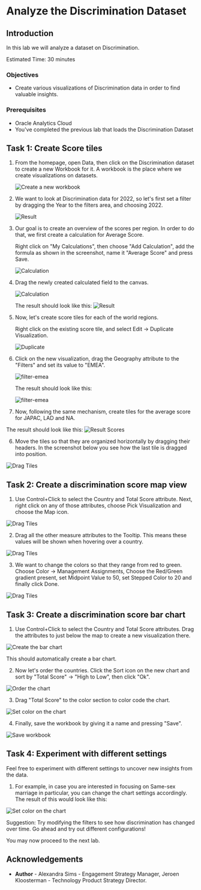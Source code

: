 # Analyze the Discrimination Dataset

<!--![Banner](images/banner.png)-->

## Introduction

In this lab we will analyze a dataset on Discrimination.

Estimated Time: 30 minutes

### Objectives
- Create various visualizations of Discrimination data in order to find valuable insights.

### Prerequisites
- Oracle Analytics Cloud
- You've completed the previous lab that loads the Discrimination Dataset

## Task 1: Create Score tiles

1. From the homepage, open Data, then click on the Discrimination dataset to create a new Workbook for it. A workbook is the place where we create visualizations on datasets.

    ![Create a new workbook](images/open-discrimination.png)

2. We want to look at Discrimination data for 2022, so let's first set a filter by dragging the Year to the filters area, and choosing 2022.

   ![Result](images/set-filter.png)

3. Our goal is to create an overview of the scores per region. In order to do that, we first create a calculation for Average Score.

   Right click on "My Calculations", then choose "Add Calculation", add the formula as shown in the screenshot, name it "Average Score" and press Save.

   ![Calculation](images/calculation.png)

4. Drag the newly created calculated field to the canvas.

   ![Calculation](images/drag-avg-score.png)

   The result should look like this:
   ![Result](images/result-score.png)

3. Now, let's create score tiles for each of the world regions. 

   Right click on the existing score tile, and select Edit -> Duplicate Visualization.

   ![Duplicate](images/duplicate.png)

4. Click on the new visualization, drag the Geography attribute to the "Filters" and set its value to "EMEA".

   ![filter-emea](images/filter-emea.png)

   The result should look like this:

   ![filter-emea](images/result-emea.png)

5. Now, following the same mechanism, create tiles for the average score for JAPAC, LAD and NA.

  The result should look like this:
  ![Result Scores](images/result-scores.png)

6. Move the tiles so that they are organized horizontally by dragging their headers. In the screenshot below you see how the last tile is dragged into position.

  ![Drag Tiles](images/drag-tiles2.png)

## Task 2: Create a discrimination score map view

1. Use Control+Click to select the Country and Total Score attribute. Next, right click on any of those attributes, choose Pick Visualization and choose the Map icon.

  ![Drag Tiles](images/create-map.png)

2. Drag all the other measure attributes to the Tooltip. This means these values will be shown when hovering over a country.

  ![Drag Tiles](images/drag-to-tooltip.png)

3. We want to change the colors so that they range from red to green. Choose Color -> Management Assignments, Choose the Red/Green gradient present, set Midpoint Value to 50, set Stepped Color to 20 and finally click Done.

  ![Drag Tiles](images/choose-colors.png)

## Task 3: Create a discrimination score bar chart

1. Use Control+Click to select the Country and Total Score attributes. Drag the attributes to just below the map to create a new visualization there.

  ![Create the bar chart](images/create-vis.png)

  This should automatically create a bar chart.

2. Now let's order the countries. Click the Sort icon on the new chart and sort by "Total Score" -> "High to Low", then click "Ok".

  ![Order the chart](images/order.png)

3. Drag "Total Score" to the color section to color code the chart.

  ![Set color on the chart](images/drag-color.png)

4. Finally, save the workbook by giving it a name and pressing "Save".

  ![Save workbook](images/save-workbook.png)

## Task 4: Experiment with different settings

Feel free to experiment with different settings to uncover new insights from the data.

1. For example, in case you are interested in focusing on Same-sex marriage in particular, you can change the chart settings accordingly. The result of this would look like this:

  ![Set color on the chart](images/same-sex-marriage.png)

Suggestion: Try modifying the filters to see how discrimination has changed over time. Go ahead and try out different configurations!

You may now proceed to the next lab.

## **Acknowledgements**

- **Author** - Alexandra Sims - Engagement Strategy Manager, Jeroen Kloosterman - Technology Product Strategy Director.
